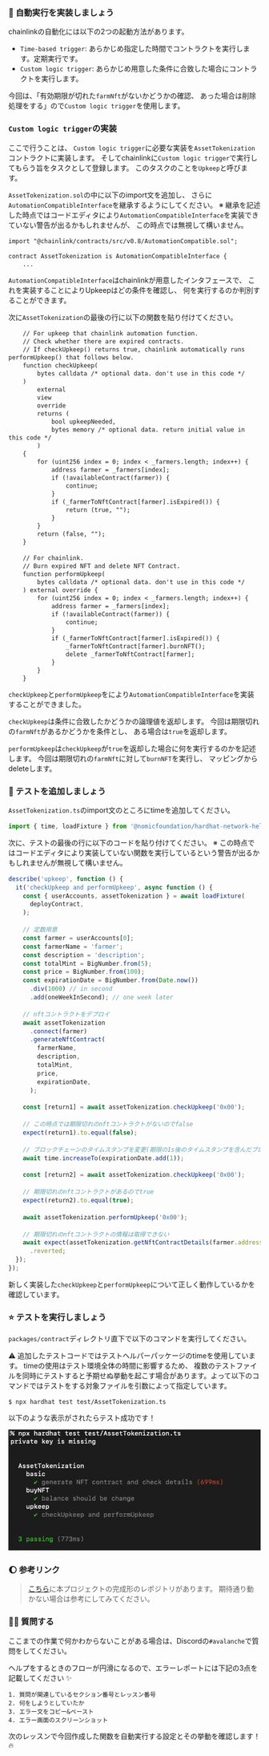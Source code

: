 ### 🐣 自動実行を実装しましょう

chainlinkの自動化には以下の2つの起動方法があります。

- `Time-based trigger`: あらかじめ指定した時間でコントラクトを実行します。定期実行です。
- `Custom logic trigger`: あらかじめ用意した条件に合致した場合にコントラクトを実行します。

今回は、「有効期限が切れた`farmNft`がないかどうかの確認、 あった場合は削除処理をする」ので`Custom logic trigger`を使用します。

### `Custom logic trigger`の実装

ここで行うことは、 `Custom logic trigger`に必要な実装を`AssetTokenization`コントラクトに実装します。
そしてchainlinkに`Custom logic trigger`で実行してもらう旨をタスクとして登録します。
このタスクのことを`Upkeep`と呼びます。

`AssetTokenization.sol`の中に以下のimport文を追加し、 さらに`AutomationCompatibleInterface`を継承するようにしてください。
※ 継承を記述した時点ではコードエディタにより`AutomationCompatibleInterface`を実装できていない警告が出るかもしれませんが、 この時点では無視して構いません。

```solidity
import "@chainlink/contracts/src/v0.8/AutomationCompatible.sol";
```

```solidity
contract AssetTokenization is AutomationCompatibleInterface {
    ...
```

`AutomationCompatibleInterface`はchainlinkが用意したインタフェースで、 これを実装することによりUpkeepはどの条件を確認し、 何を実行するのか判別することができます。

次に`AssetTokenization`の最後の行に以下の関数を貼り付けてください。

```solidity
    // For upkeep that chainlink automation function.
    // Check whether there are expired contracts.
    // If checkUpkeep() returns true, chainlink automatically runs performUpkeep() that follows below.
    function checkUpkeep(
        bytes calldata /* optional data. don't use in this code */
    )
        external
        view
        override
        returns (
            bool upkeepNeeded,
            bytes memory /* optional data. return initial value in this code */
        )
    {
        for (uint256 index = 0; index < _farmers.length; index++) {
            address farmer = _farmers[index];
            if (!availableContract(farmer)) {
                continue;
            }
            if (_farmerToNftContract[farmer].isExpired()) {
                return (true, "");
            }
        }
        return (false, "");
    }

    // For chainlink.
    // Burn expired NFT and delete NFT Contract.
    function performUpkeep(
        bytes calldata /* optional data. don't use in this code */
    ) external override {
        for (uint256 index = 0; index < _farmers.length; index++) {
            address farmer = _farmers[index];
            if (!availableContract(farmer)) {
                continue;
            }
            if (_farmerToNftContract[farmer].isExpired()) {
                _farmerToNftContract[farmer].burnNFT();
                delete _farmerToNftContract[farmer];
            }
        }
    }
```

`checkUpkeep`と`performUpkeep`をにより`AutomationCompatibleInterface`を実装することができました。

`checkUpkeep`は条件に合致したかどうかの論理値を返却します。
今回は期限切れの`farmNft`があるかどうかを条件とし、 ある場合は`true`を返却します。

`performUpkeep`は`checkUpkeep`が`true`を返却した場合に何を実行するのかを記述します。
今回は期限切れの`farmNft`に対して`burnNFT`を実行し、 マッピングからdeleteします。

### 🧪 テストを追加しましょう

`AssetTokenization.ts`のimport文のところにtimeを追加してください。

```ts
import { time, loadFixture } from '@nomicfoundation/hardhat-network-helpers';
```

次に、テストの最後の行に以下のコードを貼り付けてください。
※ この時点ではコードエディタにより実装していない関数を実行しているという警告が出るかもしれませんが無視して構いません。

```ts
describe('upkeep', function () {
  it('checkUpkeep and performUpkeep', async function () {
    const { userAccounts, assetTokenization } = await loadFixture(
      deployContract,
    );

    // 定数用意
    const farmer = userAccounts[0];
    const farmerName = 'farmer';
    const description = 'description';
    const totalMint = BigNumber.from(5);
    const price = BigNumber.from(100);
    const expirationDate = BigNumber.from(Date.now())
      .div(1000) // in second
      .add(oneWeekInSecond); // one week later

    // nftコントラクトをデプロイ
    await assetTokenization
      .connect(farmer)
      .generateNftContract(
        farmerName,
        description,
        totalMint,
        price,
        expirationDate,
      );

    const [return1] = await assetTokenization.checkUpkeep('0x00');

    // この時点では期限切れのnftコントラクトがないのでfalse
    expect(return1).to.equal(false);

    // ブロックチェーンのタイムスタンプを変更(期限の1s後のタイムスタンプを含んだブロックを生成)し、 nftコントラクトの期限が切れるようにします。
    await time.increaseTo(expirationDate.add(1));

    const [return2] = await assetTokenization.checkUpkeep('0x00');

    // 期限切れのnftコントラクトがあるのでtrue
    expect(return2).to.equal(true);

    await assetTokenization.performUpkeep('0x00');

    // 期限切れのnftコントラクトの情報は取得できない
    await expect(assetTokenization.getNftContractDetails(farmer.address)).to.be
      .reverted;
  });
});
```

新しく実装した`checkUpkeep`と`performUpkeep`について正しく動作しているかを確認しています。

### ⭐ テストを実行しましょう

`packages/contract`ディレクトリ直下で以下のコマンドを実行してください。

⚠️ 追加したテストコードではテストヘルパーパッケージのtimeを使用しています。
timeの使用はテスト環境全体の時間に影響するため、 複数のテストファイルを同時にテストすると予期せぬ挙動を起こす場合があります。よって以下のコマンドではテストをする対象ファイルを引数によって指定しています。

```
$ npx hardhat test test/AssetTokenization.ts
```

以下のような表示がされたらテスト成功です！

![](/public/images/AVAX-Asset-Tokenization/section-3/2_1_12.png)

### 🌔 参考リンク

> [こちら](https://github.com/unchain-dev/AVAX-Asset-Tokenization)に本プロジェクトの完成形のレポジトリがあります。
> 期待通り動かない場合は参考にしてみてください。

### 🙋‍♂️ 質問する

ここまでの作業で何かわからないことがある場合は、Discordの`#avalanche`で質問をしてください。

ヘルプをするときのフローが円滑になるので、エラーレポートには下記の3点を記載してください ✨

```
1. 質問が関連しているセクション番号とレッスン番号
2. 何をしようとしていたか
3. エラー文をコピー&ペースト
4. エラー画面のスクリーンショット
```

次のレッスンで今回作成した関数を自動実行する設定とその挙動を確認します！ 🔥
